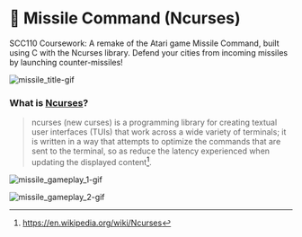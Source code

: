 
# 🚀 Missile Command (Ncurses)

SCC110 Coursework: A remake of the Atari game Missile Command, built using C with the Ncurses library. Defend your cities from incoming missiles by launching counter-missiles!

![missile_title-gif](https://github.com/user-attachments/assets/5622aa88-f01f-4a3e-824a-988ef29ca917)


### What is [Ncurses](https://en.wikipedia.org/wiki/Ncurses)?

> ncurses (new curses) is a programming library for creating textual user interfaces (TUIs) that work across a wide variety of terminals; it is written in a way that attempts to optimize the commands that are sent to the terminal, so as reduce the latency experienced when updating the displayed content[^1].

[^1]: https://en.wikipedia.org/wiki/Ncurses



![missile_gameplay_1-gif](https://github.com/user-attachments/assets/58f1595b-a5bc-4f13-a22a-a2d799330740)

![missile_gameplay_2-gif](https://github.com/user-attachments/assets/93e08c79-f43a-4b6f-920a-13aaf0b184aa)
